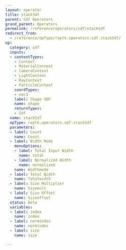 ```yaml
---
layout: operator
title: stackSdf
parent: Sdf Operators
grand_parent: Operators
permalink: /reference/operators/sdf/stackSdf
redirect_from:
  - /reference/opType/raytk.operators.sdf.stackSdf/
op:
  category: sdf
  inputs:
  - contextTypes:
    - Context
    - MaterialContext
    - CameraContext
    - LightContext
    - RayContext
    - ParticleContext
    coordTypes:
    - vec3
    label: Shape SDF
    name: shape
    returnTypes:
    - Sdf
  name: stackSdf
  opType: raytk.operators.sdf.stackSdf
  parameters:
  - label: Count
    name: Count
  - label: Width Mode
    menuOptions:
    - label: Total Input Width
      name: total
    - label: Normalized Width
      name: normalized
    name: Widthmode
  - label: Total Width
    name: Totalwidth
  - label: Size Multiplier
    name: Sizemult
  - label: Size Offset
    name: Sizeoffset
  status: beta
  variables:
  - label: index
    name: index
  - label: normindex
    name: normindex
  - label: size
    name: size

---
```

